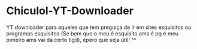# Chiculol-YT-Downloader
YT downloader para aqueles que tem preguiça de ir em sites esquisitos ou programas esquisitos (Se bem que o meu é esquisito ams é pq é meu pimeiro ams vai da certo tlgd), epero que seja útil! ^^
